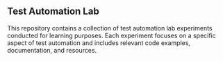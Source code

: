 ## Test Automation Lab

This repository contains a collection of test automation lab experiments conducted for learning purposes. Each experiment focuses on a specific aspect of test automation and includes relevant code examples, documentation, and resources.


